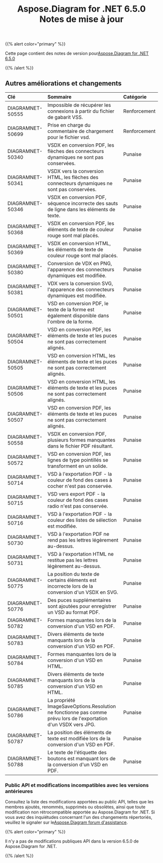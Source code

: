 ﻿---
title: Aspose.Diagram for .NET 6.5.0 Notes de mise à jour
type: docs
weight: 70
url: /fr/net/aspose-diagram-for-net-6-5-0-release-notes/
---
{{% alert color="primary" %}} 

 Cette page contient des notes de version pour[Aspose.Diagram for .NET 6.5.0](https://www.nuget.org/packages/Aspose.Diagram/6.5.0)

{{% /alert %}} 
## **Autres améliorations et changements**

|**Clé**|**Sommaire**|**Catégorie**|
|:- |:- |:- |
|DIAGRAMNET-50555|Impossible de récupérer les connexions à partir du fichier de gabarit VSS.|Renforcement|
|DIAGRAMNET-50699|Prise en charge du commentaire de chargement pour le fichier vsd.|Renforcement|
|DIAGRAMNET-50340|VSDX en conversion PDF, les flèches des connecteurs dynamiques ne sont pas conservées.|Punaise|
|DIAGRAMNET-50341|VSDX vers la conversion HTML, les flèches des connecteurs dynamiques ne sont pas conservées.|Punaise|
|DIAGRAMNET-50346|VSDX en conversion PDF, séquence incorrecte des sauts de ligne dans les éléments de texte.|Punaise|
|DIAGRAMNET-50368|VSDX en conversion PDF, les éléments de texte de couleur rouge sont mal placés.|Punaise|
|DIAGRAMNET-50369|VSDX en conversion HTML, les éléments de texte de couleur rouge sont mal placés.|Punaise|
|DIAGRAMNET-50380|Conversion de VDX en PNG, l'apparence des connecteurs dynamiques est modifiée.|Punaise|
|DIAGRAMNET-50381|VDX vers la conversion SVG, l'apparence des connecteurs dynamiques est modifiée.|Punaise|
|DIAGRAMNET-50501|VSD en conversion PDF, le texte de la forme est également disponible dans l'ombre de la forme.|Punaise|
|DIAGRAMNET-50504|VSD en conversion PDF, les éléments de texte et les puces ne sont pas correctement alignés.|Punaise|
|DIAGRAMNET-50505|VSD en conversion HTML, les éléments de texte et les puces ne sont pas correctement alignés.|Punaise|
|DIAGRAMNET-50506|VSD en conversion HTML, les éléments de texte et les puces ne sont pas correctement alignés.|Punaise|
|DIAGRAMNET-50507|VSD en conversion PDF, les éléments de texte et les puces ne sont pas correctement alignés.|Punaise|
|DIAGRAMNET-50558|VSDX en conversion PDF, plusieurs formes manquantes dans le fichier PDF résultant.|Punaise|
|DIAGRAMNET-50572|VSD en conversion PDF, les lignes de type pointillés se transforment en un solide.|Punaise|
|DIAGRAMNET-50714|VSD à l'exportation PDF - la couleur de fond des cases à cocher n'est pas conservée.|Punaise|
|DIAGRAMNET-50715|VSD vers export PDF - la couleur de fond des cases radio n'est pas conservée.|Punaise|
|DIAGRAMNET-50716|VSD à l'exportation PDF - la couleur des listes de sélection est modifiée.|Punaise|
|DIAGRAMNET-50730|VSD à l'exportation PDF ne rend pas les lettres légèrement au-dessus.|Punaise|
|DIAGRAMNET-50731|VSD à l'exportation HTML ne restitue pas les lettres légèrement au-dessus.|Punaise|
|DIAGRAMNET-50775|La position du texte de certains éléments est incorrecte lors de la conversion d'un VSDX en SVG.|Punaise|
|DIAGRAMNET-50776|Des puces supplémentaires sont ajoutées pour enregistrer un VSD au format PDF.|Punaise|
|DIAGRAMNET-50782|Formes manquantes lors de la conversion d'un VSD en PDF.|Punaise|
|DIAGRAMNET-50783|Divers éléments de texte manquants lors de la conversion d'un VSD en PDF.|Punaise|
|DIAGRAMNET-50784|Formes manquantes lors de la conversion d'un VSD en HTML.|Punaise|
|DIAGRAMNET-50785|Divers éléments de texte manquants lors de la conversion d'un VSD en HTML.|Punaise|
|DIAGRAMNET-50786|La propriété ImageSaveOptions.Resolution ne fonctionne pas comme prévu lors de l'exportation d'un VSDX vers JPG.|Punaise|
|DIAGRAMNET-50787|La position des éléments de texte est modifiée lors de la conversion d'un VSD en PDF.|Punaise|
|DIAGRAMNET-50788|Le texte de l'étiquette des boutons est manquant lors de la conversion d'un VSD en PDF.|Punaise|
### **Public API et modifications incompatibles avec les versions antérieures**
Consultez la liste des modifications apportées au public API, telles que les membres ajoutés, renommés, supprimés ou obsolètes, ainsi que toute modification non rétrocompatible apportée au Aspose.Diagram for .NET. Si vous avez des inquiétudes concernant l'un des changements répertoriés, veuillez le signaler sur le[Aspose.Diagram forum d'assistance](https://forum.aspose.com/c/diagram/17).

{{% alert color="primary" %}} 

Il n'y a pas de modifications publiques API dans la version 6.5.0 de Aspose.Diagram for .NET.

{{% /alert %}}
